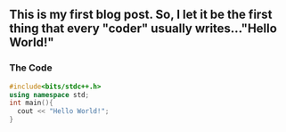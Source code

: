 This is my first blog post. So, I let it be the first thing that every "coder" usually writes..."Hello World!"
----
### The Code
```cpp
#include<bits/stdc++.h>
using namespace std;
int main(){
  cout << "Hello World!";
}
```
